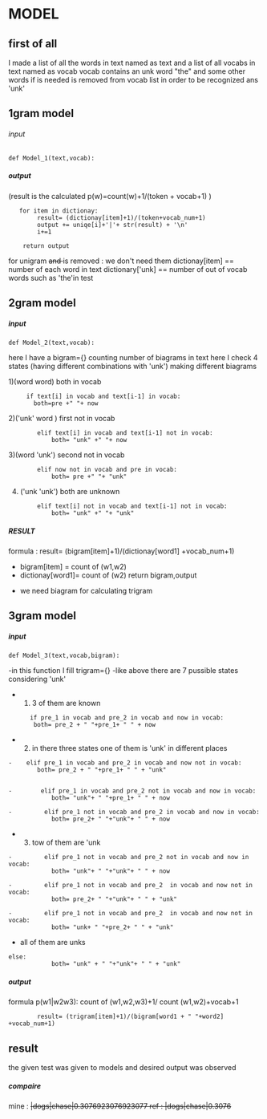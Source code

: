 # MODEL 

## first of all
I made a list of all the words in text named as text and a list of all vocabs in text named as vocab 
vocab contains an unk word 
"the" and some other words if is needed is removed from vocab list in order to be recognized ans 'unk'

## 1gram model
###### input 
```
def Model_1(text,vocab):
```
##### output
(result is the calculated p(w)=count(w)+1/(token + vocab+1) )
```
   for item in dictionay:
        result= (dictionay[item]+1)/(token+vocab_num+1)
        output += uniqe[i]+'|'+ str(result) + '\n'
        i+=1    
        
    return output
```
for unigram <s> and </s> is removed : we don't need them
dictionay[item] == number of each word in text
dictionary['unk] == number of out of vocab words such as 'the'in test

## 2gram model

##### input 
```
def Model_2(text,vocab):
```
here I have a bigram={} counting number of biagrams in text
here I check 4 states (having different combinations with 'unk') making different biagrams

1)(word word) both in vocab
```
     if text[i] in vocab and text[i-1] in vocab:
       both=pre +" "+ now
```
2)('unk' word ) first not in vocab

```
        elif text[i] in vocab and text[i-1] not in vocab:
            both= "unk" +" "+ now
```
3)(word 'unk') second not in vocab
```
        elif now not in vocab and pre in vocab:
            both= pre +" "+ "unk"
```
4) ('unk 'unk') both are unknown

```
        elif text[i] not in vocab and text[i-1] not in vocab:
            both= "unk" +" "+ "unk"
```
##### RESULT 
formula :
result= (bigram[item]+1)/(dictionay[word1] +vocab_num+1)
* bigram[item] = count of (w1,w2)
* dictionay[word1]= count of (w2)
return bigram,output 
- we need biagram for calculating trigram

## 3gram model


##### input 

```
def Model_3(text,vocab,bigram):
```

-in this function I fill trigram={}
-like above there are 7 pussible states considering 'unk'

- 1) 3 of them are known

```
      if pre_1 in vocab and pre_2 in vocab and now in vocab:
       both= pre_2 + " "+pre_1+ " " + now
```

- 2) in there three states one of them is 'unk' in different places

```
-    elif pre_1 in vocab and pre_2 in vocab and now not in vocab:
        both= pre_2 + " "+pre_1+ " " + "unk"


-        elif pre_1 in vocab and pre_2 not in vocab and now in vocab:            
            both= "unk"+ " "+pre_1+ " " + now

-         elif pre_1 not in vocab and pre_2 in vocab and now in vocab:
            both= pre_2+ " "+"unk"+ " " + now
```

- 3) tow of them are 'unk

```
-         elif pre_1 not in vocab and pre_2 not in vocab and now in vocab:
            both= "unk"+ " "+"unk"+ " " + now

-         elif pre_1 not in vocab and pre_2  in vocab and now not in vocab:
            both= pre_2+ " "+"unk"+ " " + "unk"

-         elif pre_1 not in vocab and pre_2  in vocab and now not in vocab:
            both= "unk+ " "+pre_2+ " " + "unk"

```
- all of them are unks
```
else:
            both= "unk" + " "+"unk"+ " " + "unk"
```

##### output
formula p(w1|w2w3): count of (w1,w2,w3)+1/ count (w1,w2)+vocab+1

```
        result= (trigram[item]+1)/(bigram[word1 + " "+word2] +vocab_num+1)
```

## result 
the given test was given to models and desired output was observed 
##### compaire
mine :
<s>|dogs|chase|0.3076923076923077
ref :
<s>|dogs|chase|0.3076



